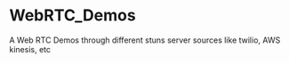 # WebRTC_Demos
A Web RTC Demos through different stuns server sources like twilio, AWS kinesis, etc

